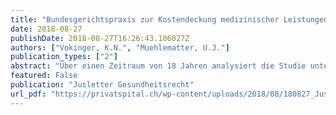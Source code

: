 ```yaml
---
title: "Bundesgerichtspraxis zur Kostendeckung medizinischer Leistungen. Empirische Analyse bundesgerichtlicher Urteile (2000 – 2017) zur strittigen Kostendeckung medizinischer Leistungen vor dem Hintergrund verfassungsrechtlicher Vorgaben. Ergebnisse eines systematisch-statistischen Ansatzes unter Anwendung von Artificial Intelligence."
date: 2018-08-27
publishDate: 2018-08-27T16:26:43.106027Z
authors: ["Vokinger, K.N.", "Muehlematter, U.J."] 
publication_types: ["2"]
abstract: "Über einen Zeitraum von 18 Jahren analysiert die Studie unter Anwendung eines systematisch-statistischen Ansatzes und Artificial Intelligence insgesamt 387 Bundesgerichtsurteile, bei denen es um krankenversicherungsrechtliche Streitigkeiten über die Deckung medizinischer Leistungen ging. Die Auswertung zeigt, dass der Streitwert im Einzelfall tief sein kann, die Fälle aber meist Leiden betreffen, die zu den Kostentreibern im Gesundheitswesen gehören. Ebenfalls aufgezeigt werden weitere Aspekte wie der Einfluss der Grösse des Spruchkörpers auf den Verfahrensausgang oder die Verfahrensbeteiligung verschiedener Versicherer."
featured: False
publication: "Jusletter Gesundheitsrecht"
url_pdf: "https://privatspital.ch/wp-content/uploads/2018/08/180827_Jusletter_Bundesgerichtspraxis-zur-Kostendeckung-medizinischer-Leistungen.pdf"
---
```

